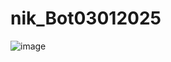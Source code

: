 # nik_Bot03012025
![image](https://github.com/user-attachments/assets/fe026c2f-e6ba-4a88-886b-1015fa788896)

